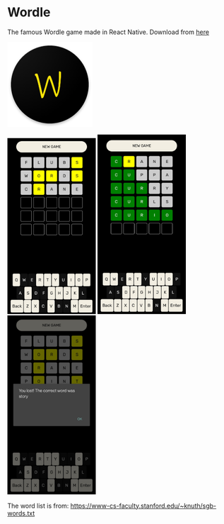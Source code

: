 # Wordle

The famous Wordle game made in React Native. Download from [here](https://drive.google.com/file/d/1xBhgiLpfONjHsA4B6BE7HvLdwShBIC6E/view?usp=sharing)

![alt text](./android/app/src/main/res/mipmap-xxxhdpi/ic_launcher.png)

<img src="./img/Gameplay-1.jpg" alt="Gameplay-1" width="200"/>

<img src="./img/Gameplay-win.jpg" alt="Gameplay-win" width="200"/>

<img src="./img/Gameplay-lose.jpg" alt="Gameplay-lose" width="200"/>

The word list is from: https://www-cs-faculty.stanford.edu/~knuth/sgb-words.txt
